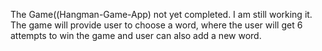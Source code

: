 The Game((Hangman-Game-App) not yet completed. I am still working it.
The game will provide user to choose a word, where the user will get 6 attempts to win the game and user can also add a new word.
